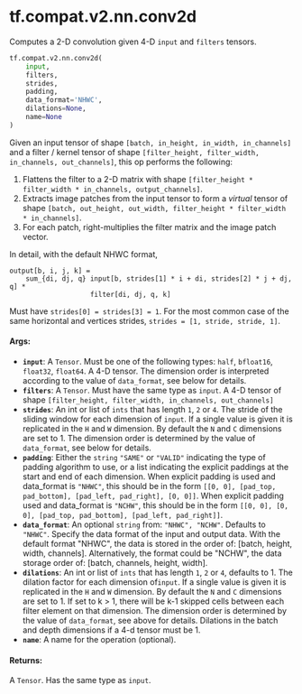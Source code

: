 <div itemscope itemtype="http://developers.google.com/ReferenceObject">
<meta itemprop="name" content="tf.compat.v2.nn.conv2d" />
<meta itemprop="path" content="Stable" />
</div>

# tf.compat.v2.nn.conv2d

Computes a 2-D convolution given 4-D `input` and `filters` tensors.

``` python
tf.compat.v2.nn.conv2d(
    input,
    filters,
    strides,
    padding,
    data_format='NHWC',
    dilations=None,
    name=None
)
```

<!-- Placeholder for "Used in" -->

Given an input tensor of shape `[batch, in_height, in_width, in_channels]`
and a filter / kernel tensor of shape
`[filter_height, filter_width, in_channels, out_channels]`, this op
performs the following:

1. Flattens the filter to a 2-D matrix with shape
   `[filter_height * filter_width * in_channels, output_channels]`.
2. Extracts image patches from the input tensor to form a *virtual*
   tensor of shape `[batch, out_height, out_width,
   filter_height * filter_width * in_channels]`.
3. For each patch, right-multiplies the filter matrix and the image patch
   vector.

In detail, with the default NHWC format,

    output[b, i, j, k] =
        sum_{di, dj, q} input[b, strides[1] * i + di, strides[2] * j + dj, q] *
                        filter[di, dj, q, k]

Must have `strides[0] = strides[3] = 1`.  For the most common case of the same
horizontal and vertices strides, `strides = [1, stride, stride, 1]`.

#### Args:


* <b>`input`</b>: A `Tensor`. Must be one of the following types:
  `half`, `bfloat16`, `float32`, `float64`.
  A 4-D tensor. The dimension order is interpreted according to the value
  of `data_format`, see below for details.
* <b>`filters`</b>: A `Tensor`. Must have the same type as `input`.
  A 4-D tensor of shape
  `[filter_height, filter_width, in_channels, out_channels]`
* <b>`strides`</b>: An int or list of `ints` that has length `1`, `2` or `4`.  The
  stride of the sliding window for each dimension of `input`. If a single
  value is given it is replicated in the `H` and `W` dimension. By default
  the `N` and `C` dimensions are set to 1. The dimension order is determined
  by the value of `data_format`, see below for details.
* <b>`padding`</b>: Either the `string` `"SAME"` or `"VALID"` indicating the type of
  padding algorithm to use, or a list indicating the explicit paddings at
  the start and end of each dimension. When explicit padding is used and
  data_format is `"NHWC"`, this should be in the form `[[0, 0], [pad_top,
  pad_bottom], [pad_left, pad_right], [0, 0]]`. When explicit padding used
  and data_format is `"NCHW"`, this should be in the form `[[0, 0], [0, 0],
  [pad_top, pad_bottom], [pad_left, pad_right]]`.
* <b>`data_format`</b>: An optional `string` from: `"NHWC", "NCHW"`.
  Defaults to `"NHWC"`.
  Specify the data format of the input and output data. With the
  default format "NHWC", the data is stored in the order of:
      [batch, height, width, channels].
  Alternatively, the format could be "NCHW", the data storage order of:
      [batch, channels, height, width].
* <b>`dilations`</b>: An int or list of `ints` that has length `1`, `2` or `4`,
  defaults to 1. The dilation factor for each dimension of`input`. If a
  single value is given it is replicated in the `H` and `W` dimension. By
  default the `N` and `C` dimensions are set to 1. If set to k > 1, there
  will be k-1 skipped cells between each filter element on that dimension.
  The dimension order is determined by the value of `data_format`, see above
  for details. Dilations in the batch and depth dimensions if a 4-d tensor
  must be 1.
* <b>`name`</b>: A name for the operation (optional).


#### Returns:

A `Tensor`. Has the same type as `input`.

